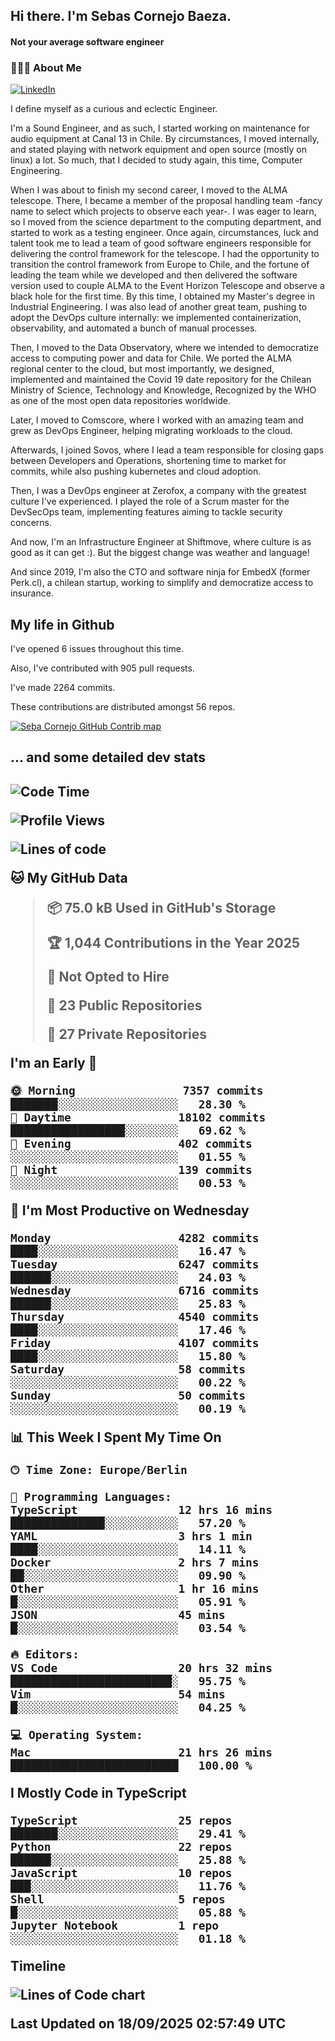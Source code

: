 <h2> Hi there.  I'm Sebas Cornejo Baeza.</h2>
<h4> Not your average software engineer</h4>
<h3> 👨🏻‍💻 About Me </h3>
<a href="http://linkedin.com/in/sebastian-cornejo-baeza/"><img alt="LinkedIn" src="https://img.shields.io/badge/Sebas%20Cornejo%20-informational?style=appveyor&logo=linkedin"></a>


I define myself as a curious and eclectic Engineer.

I'm a Sound Engineer, and as such, I started working on maintenance for audio equipment at Canal 13 in Chile.
By circumstances, I moved internally, and stated playing with network equipment and open source (mostly on linux) 
a lot. So much, that I decided to study again, this time, Computer Engineering.

When I was about to finish my second career, I moved to the ALMA telescope. There, I became a member of the proposal handling team
-fancy name to select which projects to observe each year-. 
I was eager to learn, so I moved from the science department to the computing department, and started to work as 
a testing engineer. Once again, circumstances, luck and talent took me to lead a team of good software engineers 
responsible for delivering the control framework for the telescope. I had the opportunity to transition the control framework from
Europe to Chile, and the fortune of leading the team while we developed and then delivered the software
version used to couple ALMA to the Event Horizon Telescope and observe a black hole for the first time.
By this time, I obtained my Master's degree in Industrial Engineering.
I was also lead of another great team, pushing to adopt the DevOps culture internally: we implemented containerization, observability, and automated a bunch of manual processes.

Then, I moved to the Data Observatory, where we intended to democratize access to computing power
and data for Chile. We ported the ALMA regional center to the cloud, but most importantly, we designed, implemented
and maintained the Covid 19 date repository for the Chilean Ministry of Science, Technology and Knowledge, Recognized by the WHO as one of the most open
data repositories worldwide.

Later, I moved to Comscore, where I worked with an amazing team and grew as DevOps Engineer, helping migrating workloads to the cloud.

Afterwards, I joined Sovos, where I lead a team responsible for closing gaps between Developers and Operations, shortening time to market for commits, while
also pushing kubernetes and cloud adoption.

Then, I was a DevOps engineer at Zerofox, a company with the greatest culture I've experienced. I played the role of a Scrum master for the DevSecOps team,
implementing features aiming to tackle security concerns.

And now, I'm an Infrastructure Engineer at Shiftmove, where culture is as good as it can get :). But the biggest change was weather and language!
 
And since 2019, I'm also the CTO and software ninja for EmbedX (former Perk.cl), a chilean startup, working to simplify and democratize access to insurance.

<h2> My life in Github </h2>

I've opened 6 issues throughout this time.

Also, I've contributed with 905 pull requests.

I've made 2264 commits.

These contributions are distributed amongst 56 repos.

<a href="https://github.com/scornejob/scornejob">
  <picture>
    <source media="(prefers-color-scheme: dark)" srcset="https://raw.githubusercontent.com/scornejob/scornejob/master/profile-3d-contrib/profile-night-green.svg">
    <img alt="Seba Cornejo GitHub Contrib map" src="https://raw.githubusercontent.com/scornejob/scornejob/master/profile-3d-contrib/profile-gitblock.svg">
  </picture>
</a>

<h2>... and some detailed dev stats<h2>

<!--START_SECTION:waka-->
![Code Time](http://img.shields.io/badge/Code%20Time-1%2C343%20hrs%2039%20mins-blue)

![Profile Views](http://img.shields.io/badge/Profile%20Views-2-blue)

![Lines of code](https://img.shields.io/badge/From%20Hello%20World%20I%27ve%20Written-12.0%20million%20lines%20of%20code-blue)

**🐱 My GitHub Data** 

> 📦 75.0 kB Used in GitHub's Storage 
 > 
> 🏆 1,044 Contributions in the Year 2025
 > 
> 🚫 Not Opted to Hire
 > 
> 📜 23 Public Repositories 
 > 
> 🔑 27 Private Repositories 
 > 
**I'm an Early 🐤** 

```text
🌞 Morning                7357 commits        ███████░░░░░░░░░░░░░░░░░░   28.30 % 
🌆 Daytime                18102 commits       █████████████████░░░░░░░░   69.62 % 
🌃 Evening                402 commits         ░░░░░░░░░░░░░░░░░░░░░░░░░   01.55 % 
🌙 Night                  139 commits         ░░░░░░░░░░░░░░░░░░░░░░░░░   00.53 % 
```
📅 **I'm Most Productive on Wednesday** 

```text
Monday                   4282 commits        ████░░░░░░░░░░░░░░░░░░░░░   16.47 % 
Tuesday                  6247 commits        ██████░░░░░░░░░░░░░░░░░░░   24.03 % 
Wednesday                6716 commits        ██████░░░░░░░░░░░░░░░░░░░   25.83 % 
Thursday                 4540 commits        ████░░░░░░░░░░░░░░░░░░░░░   17.46 % 
Friday                   4107 commits        ████░░░░░░░░░░░░░░░░░░░░░   15.80 % 
Saturday                 58 commits          ░░░░░░░░░░░░░░░░░░░░░░░░░   00.22 % 
Sunday                   50 commits          ░░░░░░░░░░░░░░░░░░░░░░░░░   00.19 % 
```


📊 **This Week I Spent My Time On** 

```text
🕑︎ Time Zone: Europe/Berlin

💬 Programming Languages: 
TypeScript               12 hrs 16 mins      ██████████████░░░░░░░░░░░   57.20 % 
YAML                     3 hrs 1 min         ████░░░░░░░░░░░░░░░░░░░░░   14.11 % 
Docker                   2 hrs 7 mins        ██░░░░░░░░░░░░░░░░░░░░░░░   09.90 % 
Other                    1 hr 16 mins        █░░░░░░░░░░░░░░░░░░░░░░░░   05.91 % 
JSON                     45 mins             █░░░░░░░░░░░░░░░░░░░░░░░░   03.54 % 

🔥 Editors: 
VS Code                  20 hrs 32 mins      ████████████████████████░   95.75 % 
Vim                      54 mins             █░░░░░░░░░░░░░░░░░░░░░░░░   04.25 % 

💻 Operating System: 
Mac                      21 hrs 26 mins      █████████████████████████   100.00 % 
```

**I Mostly Code in TypeScript** 

```text
TypeScript               25 repos            ███████░░░░░░░░░░░░░░░░░░   29.41 % 
Python                   22 repos            ██████░░░░░░░░░░░░░░░░░░░   25.88 % 
JavaScript               10 repos            ███░░░░░░░░░░░░░░░░░░░░░░   11.76 % 
Shell                    5 repos             █░░░░░░░░░░░░░░░░░░░░░░░░   05.88 % 
Jupyter Notebook         1 repo              ░░░░░░░░░░░░░░░░░░░░░░░░░   01.18 % 
```



**Timeline**

![Lines of Code chart](https://raw.githubusercontent.com/scornejob/scornejob/master/assets/bar_graph.png)


 Last Updated on 18/09/2025 02:57:49 UTC
<!--END_SECTION:waka-->

